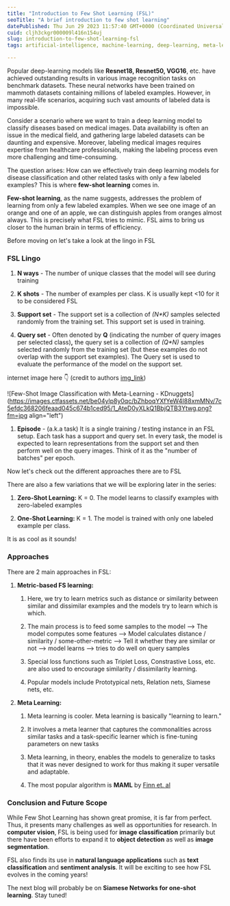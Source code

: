 ```yaml
---
title: "Introduction to Few Shot Learning (FSL)"
seoTitle: "A brief introduction to few shot learning"
datePublished: Thu Jun 29 2023 11:57:40 GMT+0000 (Coordinated Universal Time)
cuid: cljh3ckgr000009l416n154uj
slug: introduction-to-few-shot-learning-fsl
tags: artificial-intelligence, machine-learning, deep-learning, meta-learning, few-shot-learning

---
```


Popular deep-learning models like **Resnet18, Resnet50, VGG16**, etc. have achieved outstanding results in various image recognition tasks on benchmark datasets. These neural networks have been trained on mammoth datasets containing millions of labeled examples. However, in many real-life scenarios, acquiring such vast amounts of labeled data is impossible.

Consider a scenario where we want to train a deep learning model to classify diseases based on medical images. Data availability is often an issue in the medical field, and gathering large labeled datasets can be daunting and expensive. Moreover, labeling medical images requires expertise from healthcare professionals, making the labeling process even more challenging and time-consuming.

The question arises: How can we effectively train deep learning models for disease classification and other related tasks with only a few labeled examples? This is where **few-shot learning** comes in.

**Few-shot learning**, as the name suggests, addresses the problem of learning from only a few labeled examples. When we see one image of an orange and one of an apple, we can distinguish apples from oranges almost always. This is precisely what FSL tries to mimic. FSL aims to bring us closer to the human brain in terms of efficiency.

Before moving on let's take a look at the lingo in FSL

### FSL Lingo

1. **N ways** - The number of unique classes that the model will see during training
    
2. **K shots** - The number of examples per class. K is usually kept &lt;10 for it to be considered FSL
    
3. **Support set** - The support set is a collection of *(N\*K)* samples selected randomly from the training set. This support set is used in training.
    
4. **Query set** - Often denoted by **Q** (indicating the number of query images per selected class)**,** the query set is a collection of *(Q\*N)* samples selected randomly from the training set (but these examples do not overlap with the support set examples). The Query set is used to evaluate the performance of the model on the support set.
    

internet image here 👇 (credit to authors [img\_link](https://www.kdnuggets.com/2020/03/few-shot-image-classification-meta-learning.html))

![Few-Shot Image Classification with Meta-Learning - KDnuggets](https://images.ctfassets.net/be04ylp8y0qc/bZhboqYXfYeW4I88xmMNv/7c5efdc368206feaad045c674b1ced95/1_AteD0yXLkQ1BbjQTB3Ytwg.png?fm=jpg align="left")

1. **Episode** - (a.k.a task) It is a single training / testing instance in an FSL setup. Each task has a support and query set. In every task, the model is expected to learn representations from the support set and then perform well on the query images. Think of it as the "number of batches" per epoch.
    

Now let's check out the different approaches there are to FSL

There are also a few variations that we will be exploring later in the series:

1. **Zero-Shot Learning:** K = 0. The model learns to classify examples with zero-labeled examples
    
2. **One-Shot Learning:** K = 1. The model is trained with only one labeled example per class.
    

It is as cool as it sounds!

### Approaches

There are 2 main approaches in FSL:

1. **Metric-based FS learning:**
    
    1. Here, we try to learn metrics such as distance or similarity between similar and dissimilar examples and the models try to learn which is which.
        
    2. The main process is to feed some samples to the model --&gt; The model computes some features --&gt; Model calculates distance / similarity / some-other-metric --&gt; Tell it whether they are similar or not --&gt; model learns --&gt; tries to do well on query samples
        
    3. Special loss functions such as Triplet Loss, Constrastive Loss, etc. are also used to encourage similarity / dissimilarity learning.
        
    4. Popular models include Prototypical nets, Relation nets, Siamese nets, etc.
        
2. **Meta Learning:**
    
    1. Meta learning is cooler. Meta learning is basically "learning to learn."
        
    2. It involves a meta learner that captures the commonalities across similar tasks and a task-specific learner which is fine-tuning parameters on new tasks
        
    3. Meta learning, in theory, enables the models to generalize to tasks that it was never designed to work for thus making it super versatile and adaptable.
        
    4. The most popular algorithm is **MAML** by [Finn et. al](https://arxiv.org/abs/1703.03400)
        

### Conclusion and Future Scope

While Few Shot Learning has shown great promise, it is far from perfect. Thus, it presents many challenges as well as opportunities for research. In **computer vision**, FSL is being used for **image classification** primarily but there have been efforts to expand it to **object detection** as well as **image segmentation**.

FSL also finds its use in **natural language applications** such as **text classification** and **sentiment analysis**. It will be exciting to see how FSL evolves in the coming years!

The next blog will probably be on **Siamese Networks for one-shot learning**. Stay tuned!